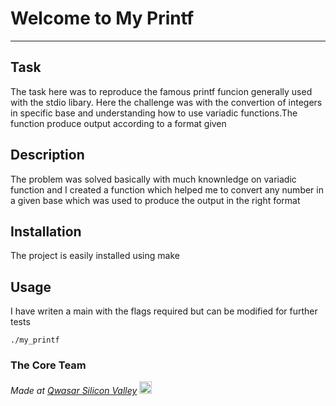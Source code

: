# Welcome to My Printf
***

## Task
The task here was to reproduce the famous printf funcion generally used with the stdio libary.
Here the challenge was with the convertion of integers in specific base and understanding how to
use variadic functions.The function produce output according to a format given


## Description
The problem was solved basically with much knownledge on variadic function and I created a function which 
helped me to convert any number in a given base which was used to produce the output in the right format


## Installation
The project is easily installed using make 

## Usage 
I have writen a main with the flags required but can be modified for further tests

```
./my_printf 
```

### The Core Team


<span><i>Made at <a href='https://qwasar.io'>Qwasar Silicon Valley</a></i></span>
<span><img alt='Qwasar Silicon Valley Logo' src='https://storage.googleapis.com/qwasar-public/qwasar-logo_50x50.png' width='20px'></span>
